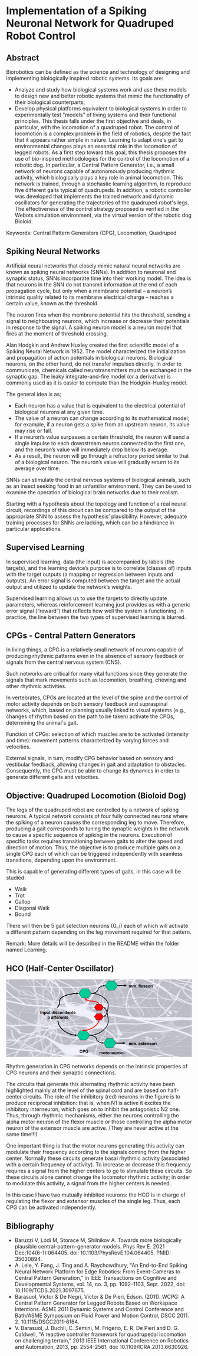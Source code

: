 Implementation of a Spiking Neuronal Network for Quadruped Robot Control
================================

Abstract
----------------------
Biorobotics can be defined as the science and technology of designing and implementing biologically inspired robotic systems. Its goals are:
* Analyze and study how biological systems work and use these models to design new and better robotic systems that mimic the functionality of their biological counterparts;
* Develop physical platforms equivalent to biological systems in order to experimentally test "models" of living systems and their functional principles.
This thesis falls under the first objective and deals, in particular, with the locomotion of a quadruped robot. The control of locomotion is a complex problem in the field of robotics, despite the fact that it appears rather simple in nature. Learning to adapt one's gait to environmental changes plays an essential role in the locomotion of legged robots. 
As a first step toward this goal, this thesis proposes the use of bio-inspired methodologies for the control of the locomotion of a robotic dog. In particular, a Central Pattern Generator, i.e., a small network of neurons capable of autonomously producing rhythmic activity, which biologically plays a key role in animal locomotion. This network is trained, through a stochastic learning algorithm, to reproduce five different gaits typical of quadrupeds.
In addition, a robotic controller was developed that implements the trained network and dynamic oscillators for generating the trajectories of the quadruped robot's legs. The effectiveness of the control strategy proposed is verified in the Webots simulation environment, via the virtual version of the robotic dog Bioloid.

Keywords: Central Pattern Generators (CPG), Locomotion, Quadruped

Spiking Neural Networks
---------------------------

Artificial neural networks that closely mimic natural neural networks are known as spiking neural networks (SNNs). In addition to neuronal and synaptic status, SNNs incorporate time into their working model. The idea is that neurons in the SNN do not transmit information at the end of each propagation cycle, but only when a membrane potential – a neuron’s intrinsic quality related to its membrane electrical charge – reaches a certain value, known as the threshold.

The neuron fires when the membrane potential hits the threshold, sending a signal to neighbouring neurons, which increase or decrease their potentials in response to the signal. A spiking neuron model is a neuron model that fires at the moment of threshold crossing.

Alan Hodgkin and Andrew Huxley created the first scientific model of a Spiking Neural Network in 1952. The model characterized the initialization and propagation of action potentials in biological neurons. Biological neurons, on the other hand, do not transfer impulses directly. In order to communicate, chemicals called neurotransmitters must be exchanged in the synaptic gap. The leaky integrate-and-fire model (or a derivative) is commonly used as it is easier to compute than the Hodgkin–Huxley model.

The general idea is as;

* Each neuron has a value that is equivalent to the electrical potential of biological neurons at any given time.
* The value of a neuron can change according to its mathematical model; for example, if a neuron gets a spike from an upstream neuron, its value may rise or fall.
* If a neuron’s value surpasses a certain threshold, the neuron will send a single impulse to each downstream neuron connected to the first one, and the neuron’s value  will immediately drop below its average.
* As a result, the neuron will go through a refractory period similar to that of a biological neuron. The neuron’s value will gradually return to its average over time.

SNNs can stimulate the central nervous systems of biological animals, such as an insect seeking food in an unfamiliar environment. They can be used to examine the operation of biological brain networks due to their realism. 

Starting with a hypothesis about the topology and function of a real neural circuit, recordings of this circuit can be compared to the output of the appropriate SNN to assess the hypothesis’ plausibility. However, adequate training processes for SNNs are lacking, which can be a hindrance in particular applications.

Supervised Learning
--------------------

In supervised learning, data (the input) is accompanied by labels (the targets), and the learning device’s purpose is to correlate (classes of) inputs with the target outputs (a mapping or regression between inputs and outputs). An error signal is computed between the target and the actual output and utilized to update the network’s weights. 

Supervised learning allows us to use the targets to directly update parameters, whereas reinforcement learning just provides us with a generic error signal (“reward”) that reflects how well the system is functioning. In practice, the line between the two types of supervised learning is blurred.


CPGs - Central Pattern Generators
--------------------------------

In living things, a CPG is a relatively small network of neurons capable of producing rhythmic patterns even in the absence of sensory feedback or signals from the central nervous system (CNS).

Such networks are critical for many vital functions since they generate the signals that mark movements such as locomotion, breathing, chewing and other rhythmic activities.

In vertebrates, CPGs are located at the level of the spine and the control of motor activity depends on both sensory feedback and supraspinal networks, which, based on planning usually linked to visual systems (e.g., changes of rhythm based on the path to be taken) activate the CPGs, determining the animal's gait.

Function of CPGs: selection of which muscles are to be activated (intensity and time): movement patterns characterized by varying forces and velocities.

External signals, in turn, modify CPG behavior based on sensory and vestibular feedback, allowing changes in gait and adaptation to obstacles. Consequently, the CPG must be able to change its dynamics in order to generate different gaits and velocities.

Objective: Quadruped Locomotion (Bioloid Dog)
--------------------------------

The legs of the quadruped robot are controlled by a network of spiking neurons. A typical network consists of four fully connected neurons where the spiking of a neuron causes the corresponding leg to move. Therefore, producing a gait corresponds to tuning the synaptic weights in the network to cause a specific sequence of spiking in the neurons. Execution of specific tasks requires transitioning between gaits to alter the speed and direction of motion. Thus, the objective is to produce multiple gaits on a single CPG each of which can be triggered independently with seamless transitions, depending upon the environment.

This is capable of generating different types of gaits, in this case will be studied:

* Walk 
* Trot 
* Gallop 
* Diagonal Walk 
* Bound 

There will then be 5 gait selection neurons (G_i) each of which will activate a different pattern depending on the leg movement required for that pattern. 

Remark: More details will be described in the README within the folder named Learning.

HCO (Half-Center Oscillator)
------------------------------

![](images/Half-Center_Oscillator.PNG)

Rhythm generation in CPG networks depends on the intrinsic properties of CPG neurons and their synaptic connections.

The circuits that generate this alternating rhythmic activity have been highlighted mainly at the level of the spinal cord and are based on half-center circuits. The role of the inhibitory (red) neurons in the figure is to produce reciprocal inhibition: that is, when N1 is active it excites the inhibitory interneuron, which goes on to inhibit the antagonistic N2 one. Thus, through rhythmic mechanisms, either the neurons controlling the alpha motor neuron of the flexor muscle or those controlling the alpha motor neuron of the extensor muscle are active. (They are never active at the same time!!!) 

One important thing is that the motor neurons generating this activity can modulate their frequency according to the signals coming from the higher center. Normally these circuits generate basal rhythmic activity (associated with a certain frequency of activity). To increase or decrease this frequency requires a signal from the higher centers to go to stimulate these circuits. So these circuits alone cannot change the locomotor rhythmic activity; in order to modulate this activity, a signal from the higher centers is needed.

In this case I have two mutually inhibited neurons: the HCO is in charge of regulating the flexor and extensor muscles of the single leg. Thus, each CPG can be activated independently.

Bibliography
-------------------------------

* Baruzzi V, Lodi M, Storace M, Shilnikov A. Towards more biologically plausible central-pattern-generator models. Phys Rev E. 2021 Dec;104(6-1):064405. doi: 10.1103/PhysRevE.104.064405. PMID: 35030894.
* A. Lele, Y. Fang, J. Ting and A. Raychowdhury, "An End-to-End Spiking Neural Network Platform for Edge Robotics: From Event-Cameras to Central Pattern Generation," in IEEE Transactions on Cognitive and Developmental Systems, vol. 14, no. 3, pp. 1092-1103, Sept. 2022, doi: 10.1109/TCDS.2021.3097675.
* Barasuol, Victor & De Negri, Victor & De Pieri, Edson. (2011). WCPG: A Central Pattern Generator for Legged Robots Based on Workspace Intentions. ASME 2011 Dynamic Systems and Control Conference and Bath/ASME Symposium on Fluid Power and Motion Control, DSCC 2011. 2. 10.1115/DSCC2011-6164. 
* V. Barasuol, J. Buchli, C. Semini, M. Frigerio, E. R. De Pieri and D. G. Caldwell, "A reactive controller framework for quadrupedal locomotion on challenging terrain," 2013 IEEE International Conference on Robotics and Automation, 2013, pp. 2554-2561, doi: 10.1109/ICRA.2013.6630926.



